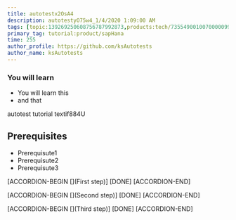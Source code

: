 ```yaml
---
title: autotestx2OsA4
description: autotestyO75w4_1/4/2020 1:09:00 AM
tags: [topic:139269250608756787992873,products:tech/73554900100700000996,tutorial:experience/advanced]
primary_tag: tutorial:product/sapHana
time: 255
author_profile: https://github.com/ksAutotests
author_name: ksAutotests
---
```

### You will learn
- You will learn this
- and that

autotest tutorial textif884U

## Prerequisites
- Prerequisute1
- Prerequisute2
- Prerequisute3

[ACCORDION-BEGIN [](First step)]
[DONE]
[ACCORDION-END]

[ACCORDION-BEGIN [](Second step)]
[DONE]
[ACCORDION-END]

[ACCORDION-BEGIN [](Third step)]
[DONE]
[ACCORDION-END]

